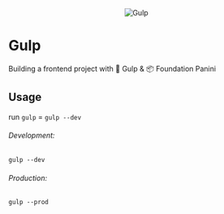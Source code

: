 <div align="center">
    <img src="https://gulpjs.com/img/gulp.svg" alt="Gulp"/>
</div>

# Gulp

Building a frontend project with 🥤 Gulp & 📦 Foundation Panini

## Usage
run `gulp` = `gulp --dev`

###### Development:
```
gulp --dev
```

###### Production:
```
gulp --prod
```
